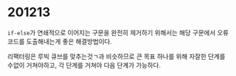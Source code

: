 # 201213

`if-else`가 연쇄적으로 이어지는 구문을 완전히 제거하기 위해서는 해당 구문에서 오류코드를 도출해내는게 좋은 해결방법이다.

리팩터링은 루빅 큐브를 맞추는것ㄱ과 비슷하므로 큰 목표 하나를 위해 자잘한 단계를 수없이 거쳐야하고, 각 단계를 거쳐야 다음 단계가 가능하다.
